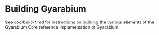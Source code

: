 Building Gyarabium
================

See doc/build-*.md for instructions on building the various
elements of the Gyarabium Core reference implementation of Gyarabium.
